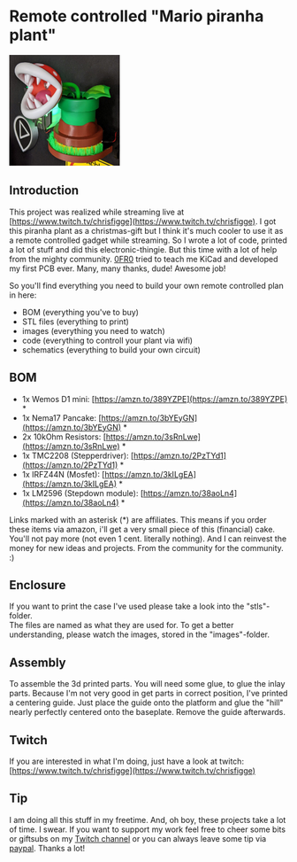 # Remote controlled "Mario piranha plant"

<img src="https://github.com/flazer/piranha-plant/blob/master/images/plant01.jpg?raw=true" width="60%" alt="Mario piranha plant" style="width:200px;"/>

## Introduction
This project was realized while streaming live at [https://www.twitch.tv/chrisfigge](https://www.twitch.tv/chrisfigge).
I got this piranha plant as a christmas-gift but I think it's much cooler to use it as a remote controlled gadget while streaming.
So I wrote a lot of code, printed a lot of stuff and did this electronic-thingie.
But this time with a lot of help from the mighty community.
[0FR0](https://github.com/0FR0) tried to teach me KiCad and developed my first PCB ever.
Many, many thanks, dude! Awesome job!

So you'll find everything you need to build your own remote controlled plan in here:

- BOM (everything you've to buy)
- STL files (everything to print)
- images (everything you need to watch)
- code (everything to controll your plant via wifi)
- schematics (everything to build your own circuit)


## BOM
- 1x Wemos D1 mini: [https://amzn.to/389YZPE](https://amzn.to/389YZPE) *
- 1x Nema17 Pancake: [https://amzn.to/3bYEyGN](https://amzn.to/3bYEyGN) *
- 2x 10kOhm Resistors: [https://amzn.to/3sRnLwe](https://amzn.to/3sRnLwe) *
- 1x TMC2208 (Stepperdriver): [https://amzn.to/2PzTYd1](https://amzn.to/2PzTYd1) *
- 1x IRFZ44N (Mosfet): [https://amzn.to/3kILgEA](https://amzn.to/3kILgEA) *
- 1x LM2596 (Stepdown module): [https://amzn.to/38aoLn4](https://amzn.to/38aoLn4) *

Links marked with an asterisk (*) are affiliates. This means if you order these items via amazon, i'll get a very small piece of this (financial) cake. You'll not pay more (not even 1 cent. literally nothing). And I can reinvest the money for new ideas and projects. From the community for the community. :)


## Enclosure  
If you want to print the case I've used please take a look into the "stls"-folder.  
The files are named as what they are used for.
To get a better understanding, please watch the images, stored in the "images"-folder.

## Assembly
To assemble the 3d printed parts. You will need some glue, to glue the inlay parts.
Because I'm not very good in get parts in correct position, I've printed a centering guide.
Just place the guide onto the platform and glue the "hill" nearly perfectly centered onto the baseplate. Remove the guide afterwards.

## Twitch

If you are interested in what I'm doing, just have a look at twitch:
[https://www.twitch.tv/chrisfigge](https://www.twitch.tv/chrisfigge)

## Tip
I am doing all this stuff in my freetime. And, oh boy, these projects take a lot of time. I swear.
If you want to support my work feel free to cheer some bits or giftsubs on my [Twitch channel](https://www.twitch.tv/chrisfigge) or you can always leave some tip via [paypal](https://paypal.me/flazer). Thanks a lot!
